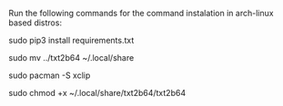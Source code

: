 Run the following commands for the command instalation in arch-linux based distros:

sudo pip3 install requirements.txt

sudo mv ../txt2b64 ~/.local/share

sudo pacman -S xclip

sudo chmod +x ~/.local/share/txt2b64/txt2b64
